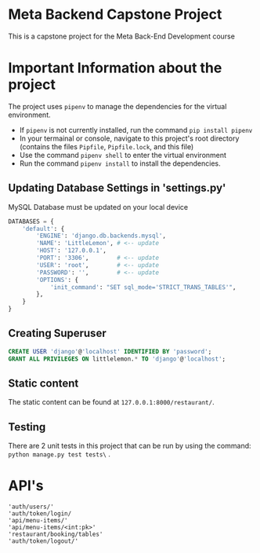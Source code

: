 # Meta Backend Capstone Project
This is a capstone project for the Meta Back-End Development course

# Important Information about the project
The project uses `pipenv` to manage the dependencies for the virtual environment.
- If `pipenv` is not currently installed, run the command `pip install pipenv`
- In your termainal or console, navigate to this project's root directory (contains the files `Pipfile`, `Pipfile.lock`, and this file)
- Use the command `pipenv shell` to enter the virtual environment
- Run the command `pipenv install` to install the dependencies.  

## Updating Database Settings in 'settings.py'
MySQL Database must be updated on your local device
```python
DATABASES = {
    'default': {
        'ENGINE': 'django.db.backends.mysql',
        'NAME': 'LittleLemon', # <-- update
        'HOST': '127.0.0.1',
        'PORT': '3306',        # <-- update
        'USER': 'root',        # <-- update
        'PASSWORD': '',        # <-- update
        'OPTIONS': {
            'init_command': "SET sql_mode='STRICT_TRANS_TABLES'",
        },
    }
}
```

## Creating Superuser
```sql
CREATE USER 'django'@'localhost' IDENTIFIED BY 'password';
GRANT ALL PRIVILEGES ON littlelemon.* TO 'django'@'localhost';
```
## Static content
The static content can be found at `127.0.0.1:8000/restaurant/`.

## Testing
There are 2 unit tests in this project that can be run by using the command: `python manage.py test tests\` .

# API's
```
'auth/users/'
'auth/token/login/
'api/menu-items/'
'api/menu-items/<int:pk>'
'restaurant/booking/tables'
'auth/token/logout/'
```
